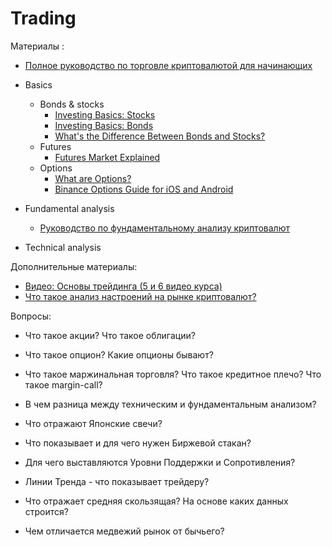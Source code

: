 # Trading


Материалы : 
* [Полное руководство по торговле криптовалютой для начинающих](https://academy.binance.com/ru/articles/a-complete-guide-to-cryptocurrency-trading-for-beginners)
* Basics
  - Bonds & stocks
    * [Investing Basics: Stocks](https://www.youtube.com/watch?v=hE2NsJGpEq4)
    * [Investing Basics: Bonds](https://www.youtube.com/watch?v=IuyejHOGCro)
    * [What's the Difference Between Bonds and Stocks?](https://www.youtube.com/watch?v=uI2vhCitTBw)
  - Futures
    * [Futures Market Explained](https://www.youtube.com/watch?v=CC9VeHrI3Es)
  - Options
    * [What are Options?](https://www.youtube.com/watch?v=CRhGikRHSu8)
    * [Binance Options Guide for iOS and Android](https://academy.binance.com/en/articles/binance-options-guide-for-ios-and-android)
* Fundamental analysis
  - [Руководство по фундаментальному анализу криптовалют](https://academy.binance.com/ru/articles/a-guide-to-cryptocurrency-fundamental-analysis?UTM=BinanceAcademy)

* Technical analysis

Дополнительные материалы:
* [Видео: Основы трейдинга (5 и 6 видео курса)](https://www.youtube.com/watch?v=cWvKJBjpVw0&list=PLsJDzAldPQJSNRfN3RKEf4GDcpnDksnIP&index=5)
* [Что такое анализ настроений на рынке криптовалют?](https://academy.binance.com/ru/articles/what-is-crypto-market-sentiment)



Вопросы:
* Что такое акции? Что такое облигации?
* Что такое опцион? Какие опционы бывают?
* Что такое маржинальная торговля? Что такое кредитное плечо? Что такое margin-call?

* В чем разница между техническим и фундаментальным анализом?
* Что отражают Японские  свечи?
* Что показывает и для чего нужен Биржевой стакан?
* Для чего выставляются Уровни Поддержки и Сопротивления? 
* Линии Тренда - что показывает трейдеру? 
* Что отражает средняя скользящая? На основе каких данных строится? 
* Чем отличается медвежий рынок от бычьего?
